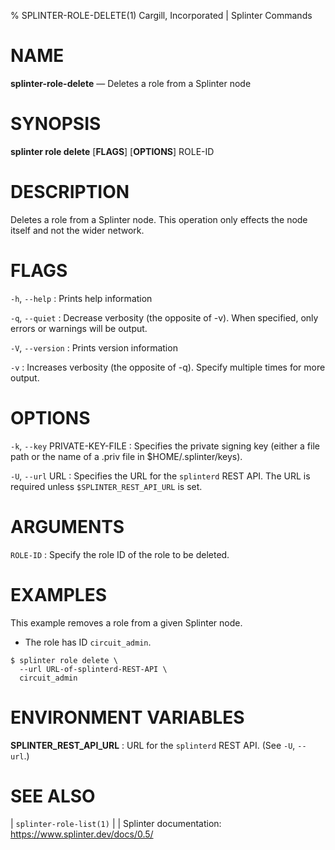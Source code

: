 % SPLINTER-ROLE-DELETE(1) Cargill, Incorporated | Splinter Commands
<!--
  Copyright 2018-2021 Cargill Incorporated
  Licensed under Creative Commons Attribution 4.0 International License
  https://creativecommons.org/licenses/by/4.0/
-->

NAME
====

**splinter-role-delete** — Deletes a role from a Splinter node

SYNOPSIS
========
**splinter role delete** \[**FLAGS**\] \[**OPTIONS**\] ROLE-ID

DESCRIPTION
===========
Deletes a role from a Splinter node.  This operation only effects the node
itself and not the wider network.

FLAGS
=====
`-h`, `--help`
: Prints help information

`-q`, `--quiet`
: Decrease verbosity (the opposite of -v). When specified, only errors or
  warnings will be output.

`-V`, `--version`
: Prints version information

`-v`
: Increases verbosity (the opposite of -q). Specify multiple times for more
  output.

OPTIONS
=======
`-k`, `--key` PRIVATE-KEY-FILE
: Specifies the private signing key (either a file path or the name of a
  .priv file in $HOME/.splinter/keys).

`-U`, `--url` URL
: Specifies the URL for the `splinterd` REST API. The URL is required unless
  `$SPLINTER_REST_API_URL` is set.


ARGUMENTS
=========
`ROLE-ID`
: Specify the role ID of the role to be deleted.

EXAMPLES
========
This example removes a role from a given Splinter node.

* The role has ID `circuit_admin`.

```
$ splinter role delete \
  --url URL-of-splinterd-REST-API \
  circuit_admin
```

ENVIRONMENT VARIABLES
=====================
**SPLINTER_REST_API_URL**
: URL for the `splinterd` REST API. (See `-U`, `--url`.)

SEE ALSO
========
| `splinter-role-list(1)`
|
| Splinter documentation: https://www.splinter.dev/docs/0.5/
